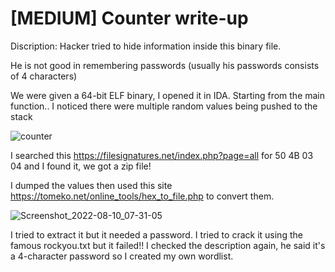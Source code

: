 # [MEDIUM] Counter write-up
Discription: 
Hacker tried to hide information inside this binary file.

He is not good in remembering passwords (usually his passwords consists of 4 characters)


We were given a 64-bit ELF binary, I opened it in IDA.
Starting from the main function.. I noticed there were multiple random values being pushed to the stack


![counter](https://user-images.githubusercontent.com/80649768/183888650-766447f3-a5c3-47bb-a792-f9fe79dcc13f.png)


I searched this https://filesignatures.net/index.php?page=all for 50 4B 03 04 and I found it, we got a zip file!

I dumped the values then used this site https://tomeko.net/online_tools/hex_to_file.php to convert them.

![Screenshot_2022-08-10_07-31-05](https://user-images.githubusercontent.com/80649768/183890769-4536d4d2-f167-42ae-b193-f192be7923ef.png)

I tried to extract it but it needed a password.
I tried to crack it using the famous rockyou.txt but it failed!!
I checked the description again, he said it's a 4-character password so I created my own wordlist.


